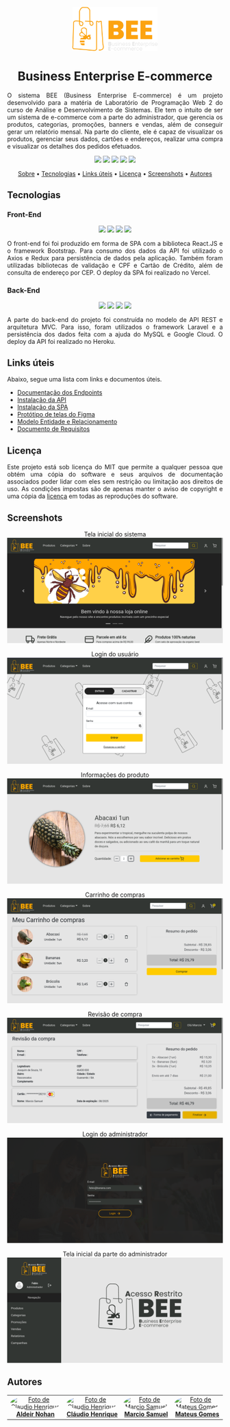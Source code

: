 <p align="center" id="sobre"><img src="./SPA/src/assets/img/bee-logo-color.svg" width="200px"/></p>

<h1 align="center">Business Enterprise E-commerce</h1>

<p align="justify">
    O sistema BEE (Business Enterprise E-commerce) é um projeto
    desenvolvido para a matéria de Laboratório de Programação Web 2 do
    curso de Análise e Desenvolvimento de Sistemas. Ele tem o intuito de
    ser um sistema de e-commerce com a parte do administrador, que
    gerencia os produtos, categorias, promoções, banners e vendas, além de
    conseguir gerar um relatório mensal. Na parte do cliente, ele é capaz
    de visualizar os produtos, gerenciar seus dados, cartões e endereços,
    realizar uma compra e visualizar os detalhes dos pedidos efetuados.
</p>

<p align="center">
  <img src="https://img.shields.io/badge/MIT-FCA311?style=flat-square&label=License&Color=white&labelColor=0D1117" />
  <img src="https://img.shields.io/github/repo-size/WebII-2020-2/BEE?color=FCA311&label=Repo%20Size&style=flat-square&labelColor=0D1117" />
  <img src="https://img.shields.io/github/last-commit/WebII-2020-2/BEE?color=FCA311&label=Last%20Commit&style=flat-square&labelColor=0D1117" />
  <img src="https://img.shields.io/badge/Stable-FCA311?style=flat-square&label=Status&Color=white&labelColor=0D1117" />
<img src="https://img.shields.io/badge/v1.0-FCA311?style=flat-square&label=Version&Color=white&labelColor=0D1117" />
</p>

<p align="center">
  <a href="#sobre">Sobre</a> •
  <a href="#tecnologias">Tecnologias</a> •
  <a href="#links">Links úteis</a> •
  <a href="#licenca">Licença</a> •
  <a href="#screenshots">Screenshots</a> •
  <a href="#autores">Autores</a>
</p>

<h2 id="tecnologias">Tecnologias</h2>

<h3>Front-End</h3>
<p align="center">
  <img src="https://img.shields.io/badge/-React-0D1117?style=for-the-badge&logo=react" />
  <img src="https://img.shields.io/badge/-Redux-0D1117?style=for-the-badge&logo=redux" />
  <img src="https://img.shields.io/badge/-Bootstrap-0D1117?style=for-the-badge&logo=bootstrap" />
    <img src="https://img.shields.io/badge/-Vercel-0D1117?style=for-the-badge&logo=vercel" />

</p>

<p align="justify">
    O front-end foi foi produzido em forma de SPA com a biblioteca
    React.JS e o framework Bootstrap. Para consumo dos dados da API foi
    utilizado o Axios e Redux para persistência de dados pela aplicação.
    Também foram utilizadas bibliotecas de validação e CPF e Cartão de
    Crédito, além de consulta de endereço por CEP. O deploy da SPA foi realizado no Vercel.
</p>

<h3>Back-End</h3>

<p align="center">
  <img src="https://img.shields.io/badge/-laravel-0D1117?style=for-the-badge&logo=laravel" />
  <img src="https://img.shields.io/badge/-mysql-0D1117?style=for-the-badge&logo=mysql" />
  <img src="https://img.shields.io/badge/-google_cloud-0D1117?style=for-the-badge&logo=googlecloud" />
  <img src="https://img.shields.io/badge/-heroku-0D1117?style=for-the-badge&logo=heroku" />
</p>

<p align="justify">
    A parte do back-end do projeto foi construída no modelo de API REST e
    arquitetura MVC. Para isso, foram utilizados o framework Laravel e a
    persistência dos dados feita com a ajuda do MySQL e Google Cloud. O deploy da API foi realizado no Heroku.
</p>

<h2 id="links">Links úteis</h2>

Abaixo, segue uma lista com links e documentos úteis.

- <a href="https://github.com/WebII-2020-2/BEE/blob/main/docs/documentacaoEndpoints.md">Documentação dos Endpoints</a>
- <a href="https://github.com/WebII-2020-2/BEE/blob/main/docs/deployAPI.md">Instalação da API</a>
- <a href="https://github.com/WebII-2020-2/BEE/blob/main/docs/deploySPA.md">Instalação da SPA</a>
- <a href="https://www.figma.com/file/9XUhANzTUsepjryBKGDBi0/BEE?node-id=0%3A1">Protótipo de telas do Figma</a>
- <a href="https://github.com/WebII-2020-2/BEE/blob/main/docs/diagramaDeEntidadeRelacionamento.pdf">Modelo Entidade e Relacionamento</a>
- <a href="https://github.com/WebII-2020-2/BEE/blob/main/docs/documentoDeRequisitos.pdf">Documento de Requisitos</a>

<h2 id="licenca">Licença</h2>

<p  align="justify">
Este projeto está sob licença do MIT que permite a qualquer pessoa que obtém uma cópia do software e seus arquivos de documentação associados poder lidar com eles sem restrição ou limitação aos direitos de uso. As condições impostas são de apenas manter o aviso de copyright e uma cópia da <a href="https://github.com/WebII-2020-2/BEE/blob/main/LICENSE">licença</a> em todas as reproduções do software.
</p>

<h2 id="screenshots">Screenshots</h2>

<div align="center">

Tela inicial do sistema
<img src="./screenshots/home-bee.png" alt="Tela inicial do sistema" />

Login do usuário
<img src="./screenshots/login-user.png" alt="Tela de login do usuário" />

Informações do produto
<img src="./screenshots/product-bee.png" alt="Tela dos detalhes do produto" />

Carrinho de compras
<img src="./screenshots/cart-bee.png" alt="Carrinho de compras do sistema" />

Revisão de compra
<img src="./screenshots/shopping-bee.png" alt="Tela de revisão de compra" />

Login do administrador
<img src="./screenshots/login-admin.png" alt="Tela de login do administrador" />

Tela inicial da parte do administrador
<img src="./screenshots/home-admin.png" alt="Tela inicial da parte do administrador" />
</div>

<h2 id="autores">Autores</h2>

<table align="center">
    <tr>
        <td align="center">
            <a href="https://github.com/aldeirnohan">
                <img style="border-radius: 50%;" src="https://avatars.githubusercontent.com/u/47931404?v=4" width="80px;" alt="Foto de Claudio Henrique"/>
                <br/>
                <b>Aldeir Nohan</b>
            </a>
        </td>
        <td align="center">
            <a href="https://github.com/claudiohenriquefds">
                <img style="border-radius: 50%;" src="https://avatars1.githubusercontent.com/u/30199497?v=4" width="80px;" alt="Foto de Claudio Henrique"/>
                <br/>
                <b>Cláudio Henrique</b>
            </a>
        </td>
        <td align="center">
            <a href="https://github.com/marciosamuel">
                <img style="border-radius: 50%;" src="https://avatars1.githubusercontent.com/u/43766556?v=4" width="80px;" alt="Foto de Marcio Samuel"/>
                <br/>
                <b>Marcio Samuel</b>
            </a>
        </td>
        <td align="center">
            <a href="https://github.com/mateusgs29">
                <img style="border-radius: 50%;" src="https://avatars.githubusercontent.com/u/61122185?v=4" width="80px;" alt="Foto de Mateus Gomes"/>
                <br/>
                <b>Mateus Gomes</b>
            </a>
        </td>
    </tr>
</table>
